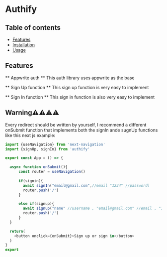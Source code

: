 # Authify

## Table of contents
- [Features](#features)
- [Installation](#installation)
- [Usage](#usage)

## Features
** Appwrite auth **
This auth library uses appwrite as the base

** Sign Up function **
This sign up function is very easy to implement

** Sign In function **
This sign in function is also very easy to implement

## Warning⚠️⚠️⚠️⚠️
Every redirect should be written by yourself, I recommend a different onSubmit function that implements both the signIn ande sugnUp functions like this next js example:
```js
import {useNavigation} from 'next-navigation'
import {signUp, signIn} from 'authify'

export const App = () => {

  async function onSubmit(){
      const router = useNavigation()
  
      if(signin){
        await signIn("email@gmail.com",//email "1234" //password)
        router.push('/')
      }

      else if(signup){
        await signup("name" //username , "email@gmail.com" //email , "1234" //password)
        router.push('/')
      }
  }

  return(
    <button onclick={onSubmit}>Sign up or sign in</button>
  )
}
export

